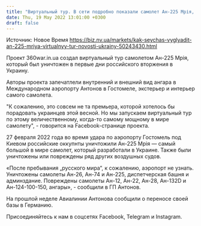 ```yaml
---
title: "Виртуальный тур. В сети подробно показали самолет Ан-225 Мрія, уничтоженный российскими войсками"
date: Thu, 19 May 2022 13:01:00 +0300
draft: false
---
```

Источник: Новое Время https://biz.nv.ua/markets/kak-seychas-vyglyadit-an-225-mriya-virtualnyy-tur-novosti-ukrainy-50243430.html


Проект 360war.in.ua создал виртуальный тур самолетом Ан-225 Мрія, который был уничтожен в первые дни российского вторжения в Украину.

 Авторы проекта запечатлели внутренний и внешний вид ангара в Международном аэропорту Антонов в Гостомеле, экстерьер и интерьер самого самолета.

 "К сожалению, это совсем не та премьера, которой хотелось бы порадовать украинцев этой весной. Но мы запускаем виртуальный тур по этому величественному, когда-то самому мощному в мире самолету", - говорится на Facebook-странице проекта.

27 февраля 2022 года во время удара по аэропорту Гостомель под Киевом российские оккупнты уничтожили Ан-225 Мрія — самый большой в мире самолет, который разработали в Украине. Также были уничтожены или повреждены ряд других воздушных судов.

 «После пребывания „русского мира“, к сожалению, аэропорт не узнать. Уничтожены самолеты Ан-26, Ан-74 и Ан-225, диспетчерская башня и админздание. Повреждены самолеты Ан-12, Ан-22, Ан-28, Ан-132D и Ан-124-100-150, ангары», - сообщили в ГП Антонов.

 На прошлой неделе Авиалинии Антонова сообщили о переносе своей базы в Германию.

Присоединяйтесь к нам в соцсетях Facebook, Telegram и Instagram.
